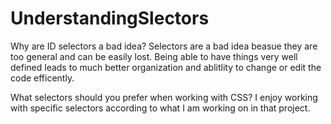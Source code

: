 # UnderstandingSlectors

Why are ID selectors a bad idea? 
Selectors are a bad idea beasue they are too general and can be easily lost. Being able to have things very well defined leads to much better organization and ablitlity to change or edit the code efficently. 

What selectors should you prefer when working with CSS?
I enjoy working with specific selectors according to what I am working on in that project. 

